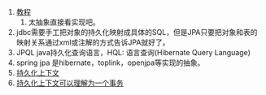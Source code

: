 1. [教程](https://www.tutorialspoint.com/jpa/jpa_introduction.htm)
    1. 太抽象直接看实现吧。
1. jdbc需要手工把对象的持久化映射成具体的SQL，但是JPA只要把对象和表的映射关系通过xml或注解的方式告诉JPA就好了。
2. JPQL java持久化查询语言，HQL: 语言查询(Hibernate Query Language)
3. spring jpa 是hibernate，toplink，openjpa等实现的抽象。    
4. [持久化上下文](http://magicyang918.iteye.com/blog/265664)
5. [持久化上下文可以理解为一个事务](https://zhidao.baidu.com/question/290898687.html)